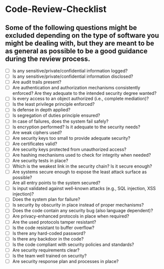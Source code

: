 # Code-Review-Checklist
## Some of the following questions might be excluded depending on the type of software you might be dealing with, but they are meant to be as general as possible to be a good guidance during the review process.

- [ ] Is any sensitive/private/confidential information logged?
- [ ] Is any sensitive/private/confidential information disclosed?
- [ ] Are audit trails present?
- [ ] Are authentication and authorization mechanisms consistently enforced? Are they adequate to the intended security degree wanted?
- [ ] Is every access to an object authorized (i.e., complete mediation)?
- [ ] Is the least privilege principle enforced?
- [ ] Is defense in depth applied?
- [ ] Is segregation of duties principle ensured?
- [ ] In case of failures, does the system fail safely?
- [ ] Is encryption performed? Is it adequate to the security needs?
- [ ] Are weak ciphers used?
- [ ] Are security keys too small to provide adequate security?
- [ ] Are certificates valid?
- [ ] Are security keys protected from unauthorized access?
- [ ] Are hashing mechanisms used to check for integrity when needed?
- [ ] Are security tests in place?
- [ ] Which is the weakest link in the security chain? Is it secure enough?
- [ ] Are systems secure enough to expose the least attack surface as possible?
- [ ] Are all entry points to the system secured?
- [ ] Is input validated against well-known attacks (e.g., SQL injection, XSS injection)?
- [ ] Does the system plan for failure?
- [ ] Is security by obscurity in place instead of proper mechanisms?
- [ ] Does the code contain any security bug (also language dependent)?
- [ ] Are privacy-enhanced protocols in place when required?
- [ ] Are the used protocols tamper resistant?
- [ ] Is the code resistant to buffer overflow?
- [ ] Is there any hard-coded password?
- [ ] Is there any backdoor in the code?
- [ ] Is the code compliant with security policies and standards?
- [ ] Are security requirements clear?
- [ ] Is the team well trained on security?
- [ ] Are security response plan and processes in place?
